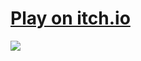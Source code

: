 # [Play on itch.io](https://neutrie.itch.io/3-levels-deep)
![](https://user-images.githubusercontent.com/52288594/188327367-ffa12a68-f8e0-461a-a016-6da00df1769a.png)
